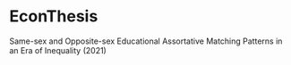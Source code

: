 # EconThesis
Same-sex and Opposite-sex Educational Assortative Matching Patterns in an Era of Inequality (2021)
